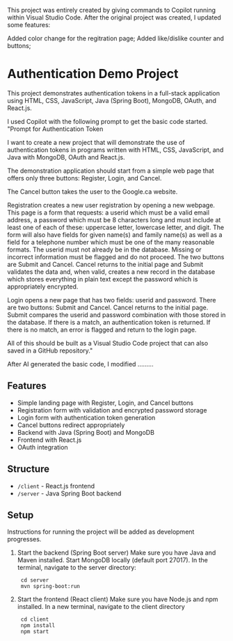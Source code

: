 This project was entirely created by giving commands to Copilot running within Visual Studio Code.
After the original project was created, I updated some features:

Added color change for the regitration page;
Added like/dislike counter and buttons;






# Authentication Demo Project

This project demonstrates authentication tokens in a full-stack application using HTML, CSS, JavaScript, Java (Spring Boot), MongoDB, OAuth, and React.js.  

I used Copilot with the following prompt to get the basic code started.
"Prompt for Authentication Token

I want to create a new project that will demonstrate the use of authentication tokens in programs written with HTML, CSS, JavaScript, and Java with MongoDB, OAuth and React.js.

The demonstration application should start from a simple web page that offers only three buttons: Register, Login, and Cancel.

The Cancel button takes the user to the Google.ca website.

Registration creates a new user registration by opening a new webpage.  This page is a form that requests: a userid which must be a valid email address, a password which must be 8 characters long and must include at least one of each of these: uppercase letter, lowercase letter, and digit.  The form will also have fields for given name(s) and family name(s) as well as a field for a telephone number which must be one of the many reasonable formats.  The userid must not already be in the database.  Missing or incorrect information must be flagged and do not proceed.  The two buttons are Submit and Cancel.  Cancel returns to the initial page and Submit validates the data and, when valid, creates a new record in the database which stores everything in plain text except the password which is appropriately encrypted.

Login opens a new page that has two fields: userid and password. There are two buttons: Submit and Cancel.  Cancel returns to the initial page.  Submit compares the userid and password combination with those stored in the database.  If there is a match, an authentication token is returned.  If there is no match, an error is flagged and return to the login page.

All of this should be built as a Visual Studio Code project that can also saved in a GitHub repository."

After AI generated the basic code, I modified .........

## Features
- Simple landing page with Register, Login, and Cancel buttons
- Registration form with validation and encrypted password storage
- Login form with authentication token generation
- Cancel buttons redirect appropriately
- Backend with Java (Spring Boot) and MongoDB
- Frontend with React.js
- OAuth integration

## Structure
- `/client` - React.js frontend
- `/server` - Java Spring Boot backend

## Setup
Instructions for running the project will be added as development progresses.


1. Start the backend (Spring Boot server)
Make sure you have Java and Maven installed.
Start MongoDB locally (default port 27017).
In the terminal, navigate to the server directory:
       
        cd server
        mvn spring-boot:run

2. Start the frontend (React client)
Make sure you have Node.js and npm installed.
In a new terminal, navigate to the client directory
        
        cd client
        npm install
        npm start